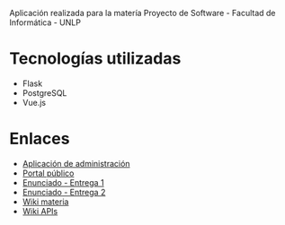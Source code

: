 Aplicación realizada para la matería Proyecto de Software - Facultad de Informática - UNLP

# Tecnologías utilizadas

- Flask
- PostgreSQL
- Vue.js

# Enlaces

- [Aplicación de administración](https://admin-grupo17.proyecto2023.linti.unlp.edu.ar/)
- [Portal público](https://grupo17.proyecto2023.linti.unlp.edu.ar/)
- [Enunciado - Entrega 1](https://docs.google.com/document/d/e/2PACX-1vQgex-ZEYq-4aHqAbWABMRoZ21I4zZDlHJy0tTwwjLZ3ub70rScHLEq5Ix0MymgB3Ce2GZbwrVRgqqB/pub)
- [Enunciado - Entrega 2](https://docs.google.com/document/d/e/2PACX-1vSYlPSfYXcZqWhrM-699g8oGtsGhLZ78xvFb2uTJ7UVwdbdLWJ_1qtnTyrAYSOBzM40nOn2Yzum4Vfg/pub)
- [Wiki materia](https://proyecto-de-software.github.io/)
- [Wiki APIs](https://proyecto-de-software.github.io/api/)

